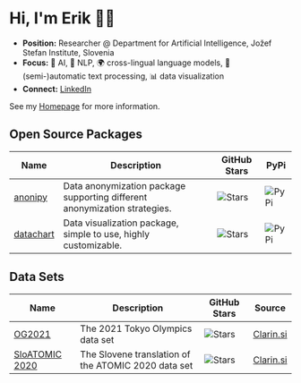 # Hi, I'm Erik 👋🏼

- **Position:** Researcher @ Department for Artificial Intelligence, Jožef Stefan Institute, Slovenia
- **Focus:** 🤖 AI, 📝 NLP, 🌍 cross-lingual language models, 🔄 (semi-)automatic text processing, 📊 data visualization
- **Connect:** [LinkedIn](https://www.linkedin.com/in/novakerik/)

See my [Homepage] for more information.

## Open Source Packages

| **Name** | **Description** | **GitHub Stars** | **PyPi** |
|----------|-----------------|------------------|---------|
| [anonipy](https://github.com/eriknovak/anonipy) | Data anonymization package supporting different anonymization strategies. | ![Stars](https://img.shields.io/github/stars/eriknovak/anonipy) | ![PyPi](https://img.shields.io/pypi/v/anonipy?color=%2334D058)  |
| [datachart](https://github.com/eriknovak/datachart) | Data visualization package, simple to use, highly customizable. | ![Stars](https://img.shields.io/github/stars/eriknovak/datachart) | ![PyPi](https://img.shields.io/pypi/v/datachart?color=%2334D058) |


## Data Sets

| **Name** | **Description** | **GitHub Stars** | **Source** |
|----------|-----------------|------------------|---------|
| [OG2021](https://github.com/E3-JSI/dataset-OG2021) | The 2021 Tokyo Olympics data set | ![Stars](https://img.shields.io/github/stars/E3-JSI/dataset-OG2021) | [Clarin.si](https://www.clarin.si/repository/xmlui/handle/11356/1921)  |
| [SloATOMIC 2020](https://github.com/E3-JSI/dataset-SloATOMIC-2020) | The Slovene translation of the ATOMIC 2020 data set | ![Stars](https://img.shields.io/github/stars/E3-JSI/dataset-SloATOMIC-2020) | [Clarin.si](https://www.clarin.si/repository/xmlui/handle/11356/1724) |


[Homepage]: https://ailab.ijs.si/eriknovak/






